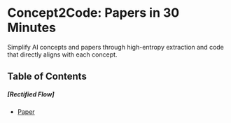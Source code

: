 # Concept2Code: Papers in 30 Minutes

Simplify AI concepts and papers through high-entropy extraction and code that directly aligns with each concept.

## Table of Contents

##### [Rectified Flow]
- [Paper](https://arxiv.org/abs/2209.03003)
